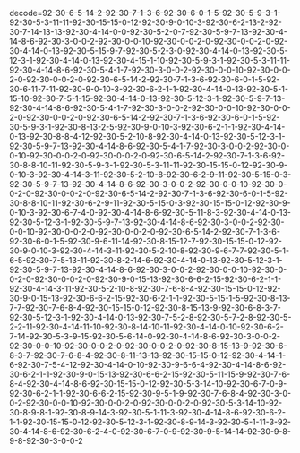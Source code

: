 decode=92-30-6-5-14-2-92-30-7-1-3-6-92-30-6-0-1-5-92-30-5-9-3-1-92-30-5-3-11-11-92-30-15-15-0-12-92-30-9-0-10-3-92-30-6-2-13-2-92-30-7-14-13-13-92-30-4-14-0-0-92-30-5-2-0-7-92-30-5-9-7-13-92-30-4-14-8-6-92-30-3-0-0-2-92-30-0-0-10-92-30-0-0-2-0-92-30-0-0-2-0-92-30-4-14-0-13-92-30-5-15-9-7-92-30-5-2-3-0-92-30-4-14-0-13-92-30-5-12-3-1-92-30-4-14-0-13-92-30-4-15-1-10-92-30-5-9-3-1-92-30-5-3-11-11-92-30-4-14-8-6-92-30-5-4-1-7-92-30-3-0-0-2-92-30-0-0-10-92-30-0-0-2-0-92-30-0-0-2-0-92-30-6-5-14-2-92-30-7-1-3-6-92-30-6-0-1-5-92-30-6-11-7-11-92-30-9-0-10-3-92-30-6-2-1-1-92-30-4-14-0-13-92-30-5-1-15-10-92-30-7-5-1-15-92-30-4-14-0-13-92-30-5-12-3-1-92-30-5-9-7-13-92-30-4-14-8-6-92-30-5-4-1-7-92-30-3-0-0-2-92-30-0-0-10-92-30-0-0-2-0-92-30-0-0-2-0-92-30-6-5-14-2-92-30-7-1-3-6-92-30-6-0-1-5-92-30-5-9-3-1-92-30-8-13-2-5-92-30-9-0-10-3-92-30-6-2-1-1-92-30-4-14-0-13-92-30-8-8-4-12-92-30-5-2-10-8-92-30-4-14-0-13-92-30-5-12-3-1-92-30-5-9-7-13-92-30-4-14-8-6-92-30-5-4-1-7-92-30-3-0-0-2-92-30-0-0-10-92-30-0-0-2-0-92-30-0-0-2-0-92-30-6-5-14-2-92-30-7-1-3-6-92-30-8-8-10-11-92-30-5-9-3-1-92-30-5-3-11-11-92-30-15-15-0-12-92-30-9-0-10-3-92-30-4-14-3-11-92-30-5-2-10-8-92-30-6-2-9-11-92-30-5-15-0-3-92-30-5-9-7-13-92-30-4-14-8-6-92-30-3-0-0-2-92-30-0-0-10-92-30-0-0-2-0-92-30-0-0-2-0-92-30-6-5-14-2-92-30-7-1-3-6-92-30-6-0-1-5-92-30-8-8-10-11-92-30-6-2-9-11-92-30-5-15-0-3-92-30-15-15-0-12-92-30-9-0-10-3-92-30-6-7-4-0-92-30-4-14-8-6-92-30-5-11-8-3-92-30-4-14-0-13-92-30-5-12-3-1-92-30-5-9-7-13-92-30-4-14-8-6-92-30-3-0-0-2-92-30-0-0-10-92-30-0-0-2-0-92-30-0-0-2-0-92-30-6-5-14-2-92-30-7-1-3-6-92-30-6-0-1-5-92-30-9-6-11-14-92-30-8-15-12-7-92-30-15-15-0-12-92-30-9-0-10-3-92-30-4-14-3-11-92-30-5-2-10-8-92-30-9-6-7-7-92-30-5-1-6-5-92-30-7-5-13-11-92-30-8-2-14-6-92-30-4-14-0-13-92-30-5-12-3-1-92-30-5-9-7-13-92-30-4-14-8-6-92-30-3-0-0-2-92-30-0-0-10-92-30-0-0-2-0-92-30-0-0-2-0-92-30-9-0-15-13-92-30-6-6-2-15-92-30-6-2-1-1-92-30-4-14-3-11-92-30-5-2-10-8-92-30-7-6-8-4-92-30-15-15-0-12-92-30-9-0-15-13-92-30-6-6-2-15-92-30-6-2-1-1-92-30-5-15-1-5-92-30-8-13-7-7-92-30-7-6-8-4-92-30-15-15-0-12-92-30-8-15-13-9-92-30-6-8-3-7-92-30-5-12-3-1-92-30-4-14-0-13-92-30-7-5-2-8-92-30-5-7-2-8-92-30-5-2-2-11-92-30-4-14-11-10-92-30-8-14-10-11-92-30-4-14-0-10-92-30-6-2-7-14-92-30-5-3-9-15-92-30-5-6-14-0-92-30-4-14-8-6-92-30-3-0-0-2-92-30-0-0-10-92-30-0-0-2-0-92-30-0-0-2-0-92-30-8-15-13-9-92-30-6-8-3-7-92-30-7-6-8-4-92-30-8-11-13-13-92-30-15-15-0-12-92-30-4-14-1-6-92-30-7-5-4-12-92-30-4-14-0-10-92-30-9-6-6-4-92-30-4-14-8-6-92-30-6-2-1-1-92-30-9-0-15-13-92-30-6-6-2-15-92-30-5-11-15-9-92-30-7-6-8-4-92-30-4-14-8-6-92-30-15-15-0-12-92-30-5-3-14-10-92-30-6-7-0-9-92-30-6-2-1-1-92-30-6-6-2-15-92-30-9-5-1-9-92-30-7-6-8-4-92-30-3-0-0-2-92-30-0-0-10-92-30-0-0-2-0-92-30-0-0-2-0-92-30-5-3-14-10-92-30-8-9-8-1-92-30-8-9-14-3-92-30-5-1-11-3-92-30-4-14-8-6-92-30-6-2-1-1-92-30-15-15-0-12-92-30-5-12-3-1-92-30-8-9-14-3-92-30-5-1-11-3-92-30-4-14-8-6-92-30-6-2-4-0-92-30-6-7-0-9-92-30-9-5-14-14-92-30-9-8-9-8-92-30-3-0-0-2